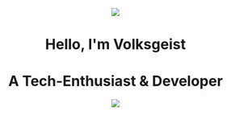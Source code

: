 <p align="center">
<img src="https://cdn.discordapp.com/attachments/1163083069612380160/1163095905663193108/giphy.gif?ex=653e5479&is=652bdf79&hm=112d7cfd201443c0341767d64dd2dc256d67dc478346b751d101a67a45c0e1b3&">
</p>
<h1 align="center">Hello, I'm Volksgeist</h1>
<h1 align="center">A Tech-Enthusiast & Developer</h1>
<p align="center">
<img src="https://cdn.discordapp.com/attachments/1163083069612380160/1163099906345533450/image.png?ex=653e5833&is=652be333&hm=04bb04e53833c5fb519cfde88e66b14a0984b70d131d784c0581562cd3d50a8a&">
</p>

